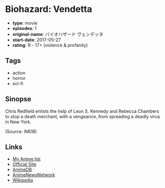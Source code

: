 # Biohazard: Vendetta

-   **type**: movie
-   **episodes**: 1
-   **original-name**: バイオハザード ヴェンデッタ
-   **start-date**: 2017-05-27
-   **rating**: R - 17+ (violence & profanity)

## Tags

-   action
-   horror
-   sci-fi

## Sinopse

Chris Redfield enlists the help of Leon S. Kennedy and Rebecca Chambers to stop a death merchant, with a vengeance, from spreading a deadly virus in New York.

(Source: IMDB)

## Links

-   [My Anime list](https://myanimelist.net/anime/31853/Biohazard__Vendetta)
-   [Official Site](http://www.capcom.co.jp/bio_series/fullcgmovie.html)
-   [AnimeDB](http://anidb.info/perl-bin/animedb.pl?show=anime&aid=11709)
-   [AnimeNewsNetwork](http://www.animenewsnetwork.com/encyclopedia/anime.php?id=18178)
-   [Wikipedia](https://en.wikipedia.org/wiki/Resident_Evil:_Vendetta)
